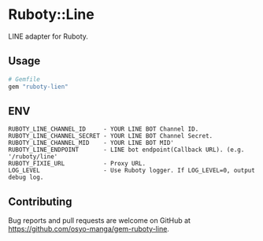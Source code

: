 # Ruboty::Line

LINE adapter for Ruboty.

## Usage

```ruby
# Gemfile
gem "ruboty-lien"
```

## ENV

```
RUBOTY_LINE_CHANNEL_ID     - YOUR LINE BOT Channel ID.
RUBOTY_LINE_CHANNEL_SECRET - YOUR LINE BOT Channel Secret.
RUBOTY_LINE_CHANNEL_MID    - YOUR LINE BOT MID'
RUBOTY_LINE_ENDPOINT       - LINE bot endpoint(Callback URL). (e.g. '/ruboty/line'
RUBOTY_FIXIE_URL           - Proxy URL.
LOG_LEVEL                  - Use Ruboty logger. If LOG_LEVEL=0, output debug log.
```

## Contributing

Bug reports and pull requests are welcome on GitHub at https://github.com/osyo-manga/gem-ruboty-line.

